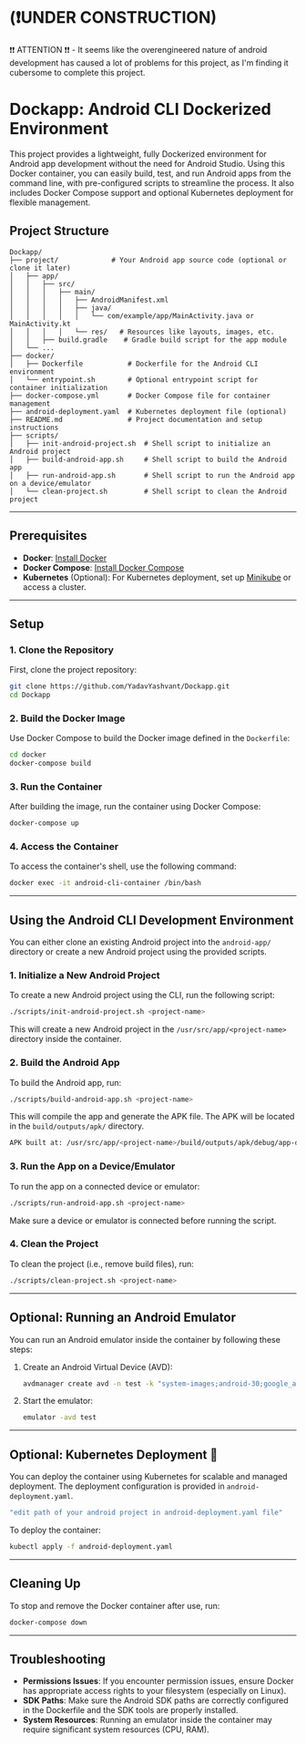 # (❗UNDER CONSTRUCTION)
❗❗ ATTENTION ❗❗ - It seems like the overengineered nature of android development has caused a lot of problems for this project, as I'm finding it cubersome to complete this project.
# **Dockapp: Android CLI Dockerized Environment**

This project provides a lightweight, fully Dockerized environment for Android app development without the need for Android Studio. Using this Docker container, you can easily build, test, and run Android apps from the command line, with pre-configured scripts to streamline the process. It also includes Docker Compose support and optional Kubernetes deployment for flexible management.

## **Project Structure**

```plaintext
Dockapp/
├── project/             # Your Android app source code (optional or clone it later)
│   ├── app/
│   │   ├── src/
│   │   │   ├── main/
│   │   │   │   ├── AndroidManifest.xml
│   │   │   │   ├── java/
│   │   │   │   │   └── com/example/app/MainActivity.java or MainActivity.kt
│   │   │   │   └── res/   # Resources like layouts, images, etc.
│   │   ├── build.gradle    # Gradle build script for the app module
│   └── ...
├── docker/
│   ├── Dockerfile           # Dockerfile for the Android CLI environment
│   └── entrypoint.sh        # Optional entrypoint script for container initialization
├── docker-compose.yml       # Docker Compose file for container management
├── android-deployment.yaml  # Kubernetes deployment file (optional)
├── README.md                # Project documentation and setup instructions
├── scripts/
│   ├── init-android-project.sh  # Shell script to initialize an Android project
│   ├── build-android-app.sh     # Shell script to build the Android app
│   ├── run-android-app.sh       # Shell script to run the Android app on a device/emulator
│   └── clean-project.sh         # Shell script to clean the Android project
```

---

## **Prerequisites**

- **Docker**: [Install Docker](https://docs.docker.com/get-docker/)
- **Docker Compose**: [Install Docker Compose](https://docs.docker.com/compose/install/)
- **Kubernetes** (Optional): For Kubernetes deployment, set up [Minikube](https://minikube.sigs.k8s.io/docs/start/) or access a cluster.

--- 

## **Setup**

### **1. Clone the Repository**

First, clone the project repository:

```bash
git clone https://github.com/YadavYashvant/Dockapp.git
cd Dockapp
```

### **2. Build the Docker Image**

Use Docker Compose to build the Docker image defined in the `Dockerfile`:

```bash
cd docker
docker-compose build
```

### **3. Run the Container**

After building the image, run the container using Docker Compose:

```bash
docker-compose up
```

### **4. Access the Container**

To access the container's shell, use the following command:

```bash
docker exec -it android-cli-container /bin/bash
```

---

## **Using the Android CLI Development Environment**

You can either clone an existing Android project into the `android-app/` directory or create a new Android project using the provided scripts.

### **1. Initialize a New Android Project**

To create a new Android project using the CLI, run the following script:

```bash
./scripts/init-android-project.sh <project-name>
```

This will create a new Android project in the `/usr/src/app/<project-name>` directory inside the container.

### **2. Build the Android App**

To build the Android app, run:

```bash
./scripts/build-android-app.sh <project-name>
```

This will compile the app and generate the APK file. The APK will be located in the `build/outputs/apk/` directory.

```bash
APK built at: /usr/src/app/<project-name>/build/outputs/apk/debug/app-debug.apk
```

### **3. Run the App on a Device/Emulator**

To run the app on a connected device or emulator:

```bash
./scripts/run-android-app.sh <project-name>
```

Make sure a device or emulator is connected before running the script.

### **4. Clean the Project**

To clean the project (i.e., remove build files), run:

```bash
./scripts/clean-project.sh <project-name>
```

---

## **Optional: Running an Android Emulator**

You can run an Android emulator inside the container by following these steps:

1. Create an Android Virtual Device (AVD):

    ```bash
    avdmanager create avd -n test -k "system-images;android-30;google_apis;x86_64"
    ```

2. Start the emulator:

    ```bash
    emulator -avd test
    ```

---


## **Optional: Kubernetes Deployment 🚥**

You can deploy the container using Kubernetes for scalable and managed deployment. The deployment configuration is provided in `android-deployment.yaml`.
```bash
"edit path of your android project in android-deployment.yaml file"
```

To deploy the container:
```bash
kubectl apply -f android-deployment.yaml
```

---

## **Cleaning Up**

To stop and remove the Docker container after use, run:

```bash
docker-compose down
```

---

## **Troubleshooting**

- **Permissions Issues**: If you encounter permission issues, ensure Docker has appropriate access rights to your filesystem (especially on Linux).
- **SDK Paths**: Make sure the Android SDK paths are correctly configured in the Dockerfile and the SDK tools are properly installed.
- **System Resources**: Running an emulator inside the container may require significant system resources (CPU, RAM).

